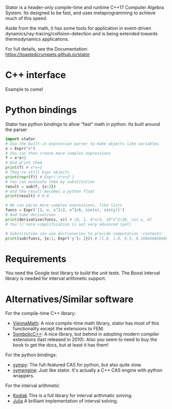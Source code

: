 Stator is a header-only compile-time and runtime C++17 Computer
Algebra System. Its designed to be fast, and uses metaprogramming to
achieve much of this speed. 

Aside from the math, it has some tools for application in event-driven
dynamics/ray-tracing/collision-detection and is being extended towards
thermodynamics applications.

For full details, see the Documentation:
https://toastedcrumpets.github.io/stator

# C++ interface

Example to come!

# Python bindings

Stator has python bindings to allow "fast" math in python. Its built
around the parser

```python
import stator
# Use the built-in expression parser to make objects like variables
x = Expr("x")
# You can then create more complex expressions
f = x*x+2
# And print them
print(f) # x*x+2
# They're still Expr objects
print(repr(f)) # Expr('x*x+2')
# You can evaluate them by substitution
result = sub(f, {x:2})
# And the result becomes a python float
print(result) # 6.0

# We can parse more complex expressions, like lists
funcs = Expr('[1, x, x^2/2, x^3/6, sin(x), sin(y)]')
# And take derivatives
print(derivative(funcs, x)) # [0, 1, 4*x/4, 18*x^2/36, cos x, 0]
# You'll note simplification is not very advanced (yet)

# Substitution can use dictionaries to provide computation 'contexts'
print(sub(funcs, {x:1, Expr('y'): 2})) # [1.0, 1.0, 0.5, 0.16666666666666666, 0.8414709848078965, 0.9092974268256817]
```

# Requirements

You need the Google test library to build the unit tests. The Boost
interval library is needed for interval arithmetic support.

# Alternatives/Similar software 

For the compile-time C++ library:
- [ViennaMath](http://viennamath.sourceforge.net/): A nice
  compile-time math library, stator has most of this functionality
  except the extensions to FEM.
- [SymbolicC++](https://issc.uj.ac.za/symbolic/symbolic.html): A nice
  library, but behind in adopting modern compiler extensions (last
  released in 2010). Also you seem to need to buy the book to get the
  docs, but at least it has them!

For the python bindings:
- [sympy](https://www.sympy.org/): The full-featured CAS for python, but also quite slow.
- [symengine](https://symengine.org/index.html): Just like
  stator. It's actually a C++ CAS engine with python wrappers.

For the interval arithmetic
- [Kodiak](https://github.com/nasa/Kodiak) This is a full library for interval arithmatic solving.
- [Julia](https://github.com/JuliaIntervals/IntervalArithmetic.jl) A brilliant implementation of interval solving.
